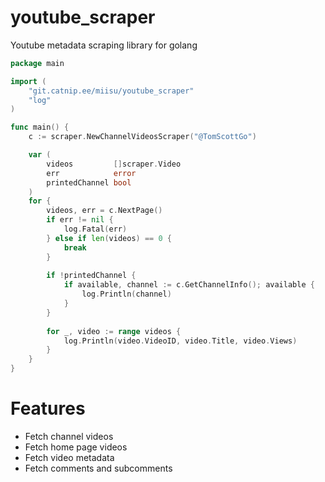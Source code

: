 # youtube_scraper

Youtube metadata scraping library for golang

```go
package main

import (
	"git.catnip.ee/miisu/youtube_scraper"
	"log"
)

func main() {
	c := scraper.NewChannelVideosScraper("@TomScottGo")

	var (
		videos         []scraper.Video
		err            error
		printedChannel bool
	)
	for {
		videos, err = c.NextPage()
		if err != nil {
			log.Fatal(err)
		} else if len(videos) == 0 {
			break
		}
		
		if !printedChannel {
			if available, channel := c.GetChannelInfo(); available {
				log.Println(channel)
			}
        }
		
		for _, video := range videos {
			log.Println(video.VideoID, video.Title, video.Views)
		}
	}
}
```

# Features
- Fetch channel videos
- Fetch home page videos
- Fetch video metadata
- Fetch comments and subcomments